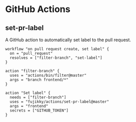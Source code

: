 # GitHub Actions

## set-pr-label
A GitHub action to automatically set label to the pull request.

```
workflow "on pull request create, set label" {
  on = "pull_request"
  resolves = ["filter-branch", "set-label"]
}

action "filter-branch" {
  uses = "actions/bin/filter@master"
  args = "branch frontend/*"
}

action "Set label" {
  needs = ["filter-branch"]
  uses = "fujikky/actions/set-pr-label@master"
  args = "frontend"
  secrets = ["GITHUB_TOKEN"]
}
```

